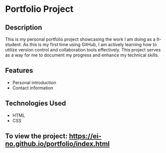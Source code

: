 # Portfolio Project

## Description

This is my personal portfolio project showcasing the work I am doing as a It-student. As this is my first time using GitHub, I am actively learning how to utilize version control and collaboration tools effectively. This project serves as a way for me to document my progress and enhance my technical skills.

## Features

- Personal introduction
- Contact information

## Technologies Used

- HTML
- CSS
## To view the project: https://ei-no.github.io/portfolio/index.html
